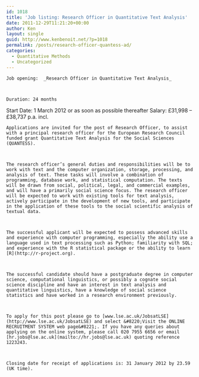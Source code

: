 ```yaml
---
id: 1018
title: 'Job listing: Research Officer in Quantitative Text Analysis'
date: 2011-12-29T11:21:20+00:00
author: Ken
layout: single
guid: http://www.kenbenoit.net/?p=1018
permalink: /posts/research-officer-quantess-ad/
categories:
  - Quantitative Methods
  - Uncategorized
---
```


  
    Job opening:  _Research Officer in Quantitative Text Analysis_
  
  
  
    Duration: 24 months
 Start Date: 1 March 2012 or as soon as possible thereafter
 Salary: £31,998 &#8211; £38,737 p.a. incl.
  
  
  
    Applications are invited for the post of Research Officer, to assist with a principal research officer for the European Research Council funded grant Quantitative Text Analysis for the Social Sciences (QUANTESS).
  
  
  
    The research officer’s general duties and responsibilities will be to work with text and the computer organization, storage, processing, and analysis of text. These tasks will involve a combination of programming, database work, and statistical computation. The texts will be drawn from social, political, legal, and commercial examples, and will have a primarily social science focus. The research officer will be expected to work with existing tools for text analysis, actively participate in the development of new tools, and participate in the application of these tools to the social scientific analysis of textual data.
  
  
  
    The successful applicant will be expected to possess advanced skills and experience with computer programming, especially the ability use a language used in text processing such as Python; familiarity with SQL; and experience with the R statistical package or the ability to learn [R](http://r-project.org).
  
  
  
    The successful candidate should have a postgraduate degree in computer science, computational linguistics, or possibly a cognate social science discipline and have an interest in text analysis and quantitative linguistics, have a knowledge of social science statistics and have worked in a research environment previously.
  
  
  
    To apply for this post please go to [www.lse.ac.uk/JobsatLSE](http://www.lse.ac.uk/JobsatLSE) and select &#8220;Visit the ONLINE RECRUITMENT SYSTEM web page&#8221;. If you have any queries about applying on the online system, please call 020 7955 6656 or email [hr.jobs@lse.ac.uk](mailto://hr.jobs@lse.ac.uk) quoting reference 1223243.
  
  
  
    Closing date for receipt of applications is: 31 January 2012 by 23.59 (UK time).
  

